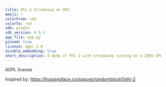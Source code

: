 ```yaml
---
title: Phi 2 Streaming on GPU
emoji: ⚡
colorFrom: red
colorTo: red
sdk: gradio
sdk_version: 4.9.1
app_file: app.py
pinned: true
license: agpl-3.0
disable_embedding: true
short_description: A demo of Phi 2 with streaming running on a ZERO GPU.
---
```


AGPL license

Inspired by: https://huggingface.co/spaces/randomblock1/phi-2